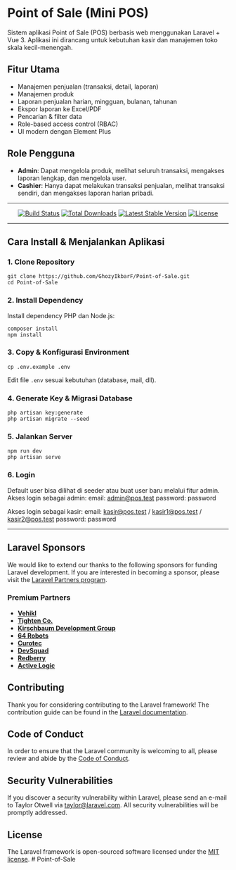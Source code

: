 
# Point of Sale (Mini POS)

Sistem aplikasi Point of Sale (POS) berbasis web menggunakan Laravel + Vue 3. Aplikasi ini dirancang untuk kebutuhan kasir dan manajemen toko skala kecil-menengah.

## Fitur Utama
- Manajemen penjualan (transaksi, detail, laporan)
- Manajemen produk
- Laporan penjualan harian, mingguan, bulanan, tahunan
- Ekspor laporan ke Excel/PDF
- Pencarian & filter data
- Role-based access control (RBAC)
- UI modern dengan Element Plus

## Role Pengguna
- **Admin**: Dapat mengelola produk, melihat seluruh transaksi, mengakses laporan lengkap, dan mengelola user.
- **Cashier**: Hanya dapat melakukan transaksi penjualan, melihat transaksi sendiri, dan mengakses laporan harian pribadi.

---

<p align="center">
<a href="https://github.com/laravel/framework/actions"><img src="https://github.com/laravel/framework/workflows/tests/badge.svg" alt="Build Status"></a>
<a href="https://packagist.org/packages/laravel/framework"><img src="https://img.shields.io/packagist/dt/laravel/framework" alt="Total Downloads"></a>
<a href="https://packagist.org/packages/laravel/framework"><img src="https://img.shields.io/packagist/v/laravel/framework" alt="Latest Stable Version"></a>
<a href="https://packagist.org/packages/laravel/framework"><img src="https://img.shields.io/packagist/l/laravel/framework" alt="License"></a>
</p>


---

## Cara Install & Menjalankan Aplikasi

### 1. Clone Repository

```
git clone https://github.com/GhozyIkbarF/Point-of-Sale.git
cd Point-of-Sale
```

### 2. Install Dependency

Install dependency PHP dan Node.js:

```
composer install
npm install
```

### 3. Copy & Konfigurasi Environment

```
cp .env.example .env
```
Edit file `.env` sesuai kebutuhan (database, mail, dll).

### 4. Generate Key & Migrasi Database

```
php artisan key:generate
php artisan migrate --seed
```

### 5. Jalankan Server

```
npm run dev
php artisan serve
```

### 6. Login

Default user bisa dilihat di seeder atau buat user baru melalui fitur admin.
Akses login sebagai admin: 
email: admin@pos.test
password: password

Akses login sebagai kasir: 
email: kasir@pos.test / kasir1@pos.test / kasir2@pos.test 
password: password


---

## Laravel Sponsors

We would like to extend our thanks to the following sponsors for funding Laravel development. If you are interested in becoming a sponsor, please visit the [Laravel Partners program](https://partners.laravel.com).

### Premium Partners

- **[Vehikl](https://vehikl.com)**
- **[Tighten Co.](https://tighten.co)**
- **[Kirschbaum Development Group](https://kirschbaumdevelopment.com)**
- **[64 Robots](https://64robots.com)**
- **[Curotec](https://www.curotec.com/services/technologies/laravel)**
- **[DevSquad](https://devsquad.com/hire-laravel-developers)**
- **[Redberry](https://redberry.international/laravel-development)**
- **[Active Logic](https://activelogic.com)**

## Contributing

Thank you for considering contributing to the Laravel framework! The contribution guide can be found in the [Laravel documentation](https://laravel.com/docs/contributions).

## Code of Conduct

In order to ensure that the Laravel community is welcoming to all, please review and abide by the [Code of Conduct](https://laravel.com/docs/contributions#code-of-conduct).

## Security Vulnerabilities

If you discover a security vulnerability within Laravel, please send an e-mail to Taylor Otwell via [taylor@laravel.com](mailto:taylor@laravel.com). All security vulnerabilities will be promptly addressed.

## License

The Laravel framework is open-sourced software licensed under the [MIT license](https://opensource.org/licenses/MIT).
#   P o i n t - o f - S a l e 
 
 